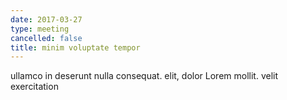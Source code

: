 ```yaml
---
date: 2017-03-27
type: meeting
cancelled: false
title: minim voluptate tempor
---
```

ullamco in deserunt nulla consequat. elit, dolor Lorem mollit. velit exercitation